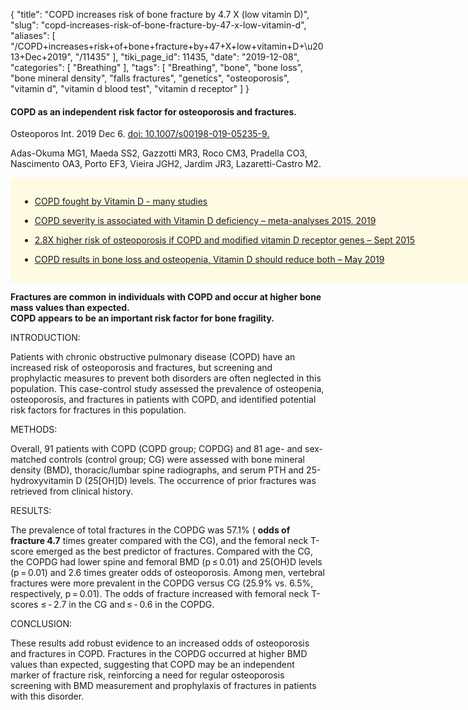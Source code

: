 {
    "title": "COPD increases risk of bone fracture by 4.7 X (low vitamin D)",
    "slug": "copd-increases-risk-of-bone-fracture-by-47-x-low-vitamin-d",
    "aliases": [
        "/COPD+increases+risk+of+bone+fracture+by+47+X+low+vitamin+D+\u2013+Dec+2019",
        "/11435"
    ],
    "tiki_page_id": 11435,
    "date": "2019-12-08",
    "categories": [
        "Breathing"
    ],
    "tags": [
        "Breathing",
        "bone",
        "bone loss",
        "bone mineral density",
        "falls fractures",
        "genetics",
        "osteoporosis",
        "vitamin d",
        "vitamin d blood test",
        "vitamin d receptor"
    ]
}


#### COPD as an independent risk factor for osteoporosis and fractures.

Osteoporos Int. 2019 Dec 6. [doi: 10.1007/s00198-019-05235-9.](https://doi.org/10.1007/s00198-019-05235-9.)

Adas-Okuma MG1, Maeda SS2, Gazzotti MR3, Roco CM3, Pradella CO3, Nascimento OA3, Porto EF3, Vieira JGH2, Jardim JR3, Lazaretti-Castro M2.

<div class="border" style="background-color:#FFFAE2;padding:15px;margin:10px 0;border-radius:5px;width:800px">

* [COPD fought by Vitamin D - many studies](/posts/copd-fought-by-vitamin-d-many-studies)

* [COPD severity is associated with Vitamin D deficiency – meta-analyses 2015, 2019](/posts/copd-severity-is-associated-with-vitamin-d-deficiency-meta-analyses-2015-2019)

* [2.8X higher risk of osteoporosis if COPD and modified vitamin D receptor genes – Sept 2015](/posts/28x-higher-risk-of-osteoporosis-if-copd-and-modified-vitamin-d-receptor-genes)

* [COPD results in bone loss and osteopenia, Vitamin D should reduce both – May 2019](/posts/copd-results-in-bone-loss-and-osteopenia-vitamin-d-should-reduce-both)

</div>

 **Fractures are common in individuals with COPD and occur at higher bone mass values than expected.   
COPD appears to be an important risk factor for bone fragility.** 

INTRODUCTION:

Patients with chronic obstructive pulmonary disease (COPD) have an increased risk of osteoporosis and fractures, but screening and prophylactic measures to prevent both disorders are often neglected in this population. This case-control study assessed the prevalence of osteopenia, osteoporosis, and fractures in patients with COPD, and identified potential risk factors for fractures in this population.

METHODS:

Overall, 91 patients with COPD (COPD group; COPDG) and 81 age- and sex-matched controls (control group; CG) were assessed with bone mineral density (BMD), thoracic/lumbar spine radiographs, and serum PTH and 25-hydroxyvitamin D (25<span>[OH]</span>D) levels. The occurrence of prior fractures was retrieved from clinical history.

RESULTS:

The prevalence of total fractures in the COPDG was 57.1% ( **odds of fracture 4.7**  times greater compared with the CG), and the femoral neck T-score emerged as the best predictor of fractures. Compared with the CG, the COPDG had lower spine and femoral BMD (p ≤ 0.01) and 25(OH)D levels (p = 0.01) and 2.6 times greater odds of osteoporosis. Among men, vertebral fractures were more prevalent in the COPDG versus CG (25.9% vs. 6.5%, respectively, p = 0.01). The odds of fracture increased with femoral neck T-scores ≤ - 2.7 in the CG and ≤ - 0.6 in the COPDG.

CONCLUSION:

These results add robust evidence to an increased odds of osteoporosis and fractures in COPD. Fractures in the COPDG occurred at higher BMD values than expected, suggesting that COPD may be an independent marker of fracture risk, reinforcing a need for regular osteoporosis screening with BMD measurement and prophylaxis of fractures in patients with this disorder.